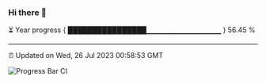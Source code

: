 ### Hi there 👋

⏳ Year progress { ████████████████▁▁▁▁▁▁▁▁▁▁▁▁▁▁ } 56.45 %

---

⏰ Updated on Wed, 26 Jul 2023 00:58:53 GMT

![Progress Bar CI](https://github.com/liununu/liununu/workflows/Progress%20Bar%20CI/badge.svg)
